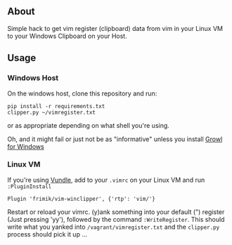 ## About

Simple hack to get vim register (clipboard) data from vim in your Linux VM to your Windows Clipboard on your Host.

## Usage

### Windows Host

On the windows host, clone this repository and run:

    pip install -r requirements.txt
    clipper.py ~/vimregister.txt
    
or as appropriate depending on what shell you're using.

Oh, and it might fail or just not be as "informative" unless you install [Growl for Windows](http://www.growlforwindows.com/gfw/)

### Linux VM

If you're using [Vundle](https://github.com/gmarik/Vundle.vim), add to your `.vimrc` on your Linux VM and run `:PluginInstall`

    Plugin 'frimik/vim-winclipper', {'rtp': 'vim/'}

Restart or reload your vimrc. (y)ank something into your default (") register (Just pressing 'yy'), followed by the command `:WriteRegister`. This should write what you yanked into `/vagrant/vimregister.txt` and the `clipper.py` process should pick it up ...

